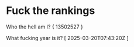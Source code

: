 # Fuck the rankings

Who the hell am I?
{ 13502527 }

What fucking year is it?
[ 2025-03-20T07:43:20Z ]
